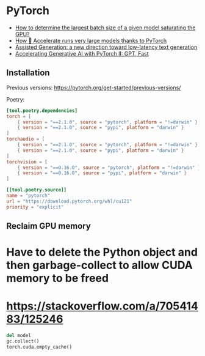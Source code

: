 # PyTorch

* [How to determine the largest batch size of a given model saturating the GPU?](https://discuss.pytorch.org/t/how-to-determine-the-largest-batch-size-of-a-given-model-saturating-the-gpu/146075)
* [How 🤗 Accelerate runs very large models thanks to PyTorch ](https://huggingface.co/blog/accelerate-large-models)
* [Assisted Generation: a new direction toward low-latency text generation](https://huggingface.co/blog/assisted-generation)
* [Accelerating Generative AI with PyTorch II: GPT, Fast](https://pytorch.org/blog/accelerating-generative-ai-2/)

## Installation

Previous versions: <https://pytorch.org/get-started/previous-versions/>

Poetry:

```toml
[tool.poetry.dependencies]
torch = [
    { version = "==2.1.0", source = "pytorch", platform = "!=darwin" },
    { version = "==2.1.0", source = "pypi", platform = "darwin" }
]
torchaudio = [
    { version = "==2.1.0", source = "pytorch", platform = "!=darwin" },
    { version = "==2.1.0", source = "pypi", platform = "darwin" }
]
torchvision = [
    { version = "==0.16.0", source = "pytorch", platform = "!=darwin" },
    { version = "==0.16.0", source = "pypi", platform = "darwin" }
]

[[tool.poetry.source]]
name = "pytorch"
url = "https://download.pytorch.org/whl/cu121"
priority = "explicit"
```

## Reclaim GPU memory

# Have to delete the Python object and then garbage-collect to allow CUDA memory to be freed
# https://stackoverflow.com/a/70541483/125246

```python
del model
gc.collect()
torch.cuda.empty_cache()
```